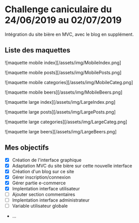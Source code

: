 # Challenge caniculaire du 24/06/2019 au 02/07/2019 #

Intégration du site bière en MVC, avec le blog en supplément.

## Liste des maquettes ##

![maquette mobile index][/assets/img/MobileIndex.png]

![maquette mobile posts][/assets/img/MobilePosts.png]

![maquette mobile categories][/assets/img/MobileCateg.png]

![maquette mobile beers][/assets/img/MobileBeers.png]

![maquette large index][/assets/img/LargeIndex.png]

![maquette large posts][/assets/img/LargePosts.png]

![maquette large categories][/assets/img/LargeCateg.png]

![maquette large beers][/assets/img/LargeBeers.png]

## Mes objectifs ##

- [x] Création de l'interface graphique
- [x] Adaptation MVC du site bière sur cette nouvelle interface
- [x] Création d'un blog sur ce site
- [x] Gérer inscription/connexion
- [x] Gérer partie e-commerce
- [x] Implentation interface utilisateur
- [ ] Ajouter section commentaires
- [ ] Implentation interface administrateur
- [ ] Variable utilisateur globale
- ...